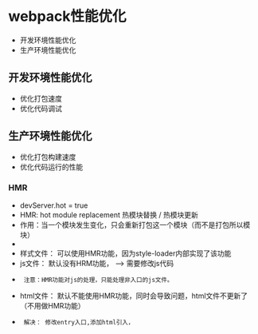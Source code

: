 # webpack性能优化
* 开发环境性能优化
* 生产环境性能优化

## 开发环境性能优化
* 优化打包速度
* 优化代码调试

## 生产环境性能优化
* 优化打包构建速度
* 优化代码运行的性能

### HMR
 * devServer.hot = true
 * HMR: hot module replacement 热模块替换 / 热模块更新
 * 作用：当一个模块发生变化，只会重新打包这一个模块（而不是打包所以模块）
 * 
 *  样式文件：  可以使用HMR功能，因为style-loader内部实现了该功能
 *  js文件：    默认没有HRM功能， --> 需要修改js代码
 *      注意：HMR功能对js的处理，只能处理非入口的js文件。
 *  html文件：  默认不能使用HMR功能，同时会导致问题，html文件不更新了（不用做HMR功能）
 *      解决： 修改entry入口,添加html引入，